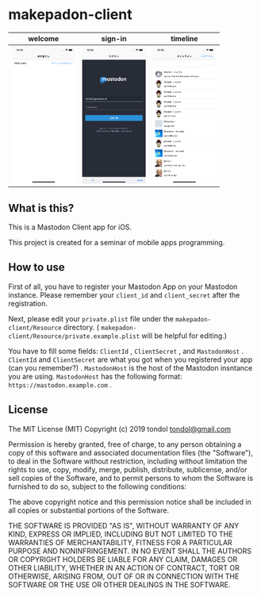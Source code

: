 makepadon-client
====

| welcome | sign-in | timeline |
| --- | --- | --- |
| <img src="screenshot-welcome.png" width="128"> | <img src="screenshot-sign-in.png" width="128"> | <img src="screenshot-timeline.png" width="128"> |

What is this?
----

This is a Mastodon Client app for iOS.

This project is created for a seminar of mobile apps programming.

How to use
----

First of all, you have to register your Mastodon App on your Mastodon instance.
Please remember your `client_id` and `client_secret` after the registration.

Next, please edit your `private.plist` file under the `makepadon-client/Resource` directory.
( `makepadon-client/Resource/private.example.plist` will be helpful for editing.)

You have to fill some fields: `ClientId` , `ClientSecret` , and `MastodonHost` .
`ClientId` and `ClientSecret` are what you got when you registered your app (can you remember?) .
`MastodonHost` is the host of the Mastodon insntance you are using.
`MastodonHost` has the following format: `https://mastodon.example.com` .

License
----

The MIT License (MIT)
Copyright (c) 2019 tondol <tondol@gmail.com>

Permission is hereby granted, free of charge, to any person obtaining a copy of this software and associated documentation files (the "Software"), to deal in the Software without restriction, including without limitation the rights to use, copy, modify, merge, publish, distribute, sublicense, and/or sell copies of the Software, and to permit persons to whom the Software is furnished to do so, subject to the following conditions:

The above copyright notice and this permission notice shall be included in all copies or substantial portions of the Software.

THE SOFTWARE IS PROVIDED "AS IS", WITHOUT WARRANTY OF ANY KIND, EXPRESS OR IMPLIED, INCLUDING BUT NOT LIMITED TO THE WARRANTIES OF MERCHANTABILITY, FITNESS FOR A PARTICULAR PURPOSE AND NONINFRINGEMENT. IN NO EVENT SHALL THE AUTHORS OR COPYRIGHT HOLDERS BE LIABLE FOR ANY CLAIM, DAMAGES OR OTHER LIABILITY, WHETHER IN AN ACTION OF CONTRACT, TORT OR OTHERWISE, ARISING FROM, OUT OF OR IN CONNECTION WITH THE SOFTWARE OR THE USE OR OTHER DEALINGS IN THE SOFTWARE.
